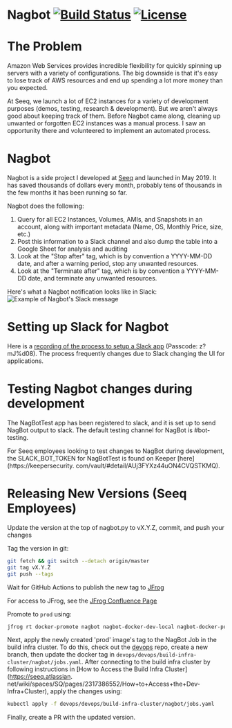 Nagbot [![Build Status](https://img.shields.io/circleci/build/github/srosenthal/nagbot)](https://circleci.com/gh/srosenthal/nagbot) [![License](https://img.shields.io/github/license/srosenthal/nagbot)](https://github.com/srosenthal/nagbot/blob/master/LICENSE)
=========

# The Problem
Amazon Web Services provides incredible flexibility for quickly spinning up servers with a variety of configurations. The big downside is that it's easy to lose track of AWS resources and end up spending a lot more money than you expected.

At Seeq, we launch a lot of EC2 instances for a variety of development purposes (demos, testing, research & development). But we aren't always good about keeping track of them. Before Nagbot came along, cleaning up unwanted or forgotten EC2 instances was a manual process. I saw an opportunity there and volunteered to implement an automated process.


# Nagbot
Nagbot is a side project I developed at [Seeq](https://seeq.com) and launched in May 2019. It has saved thousands of dollars every month, probably tens of thousands in the few months it has been running so far.

Nagbot does the following:
1. Query for all EC2 Instances, Volumes, AMIs, and Snapshots in an account, along 
   with important metadata (Name, OS, Monthly Price, size, etc.)
2. Post this information to a Slack channel and also dump the table into a Google Sheet for analysis and auditing
3. Look at the "Stop after" tag, which is by convention a YYYY-MM-DD date, and after a warning period, stop any 
   unwanted resources.
4. Look at the "Terminate after" tag, which is by convention a YYYY-MM-DD date, and terminate any unwanted resources.

Here's what a Nagbot notification looks like in Slack:
![Example of Nagbot's Slack message](https://github.com/srosenthal/nagbot/blob/master/nagbot-slack.png "Example of Nagbot's Slack message")

# Setting up Slack for Nagbot

Here is a [recording of the process to setup a Slack app](https://seeq.zoom.us/rec/share/qgmqAvz_2eV3SYiNJO4mLrQlH94eGXSs89BDSl28Epl-Bjey9_DgvBLnkF3W2dOf.Zd12Sq-G5QbsOPrt) (Passcode: z?mJ%d08). The process frequently changes due to Slack changing the UI for applications.

# Testing Nagbot changes during development

The NagBotTest app has been registered to slack, and it is set up to send NagBot output to slack. The default 
testing channel for NagBot is #bot-testing. 

For Seeq employees looking to test changes to NagBot during development, the SLACK_BOT_TOKEN for NagBotTest is found on 
Keeper [here]
(https://keepersecurity.
com/vault/#detail/AUj3FYXz44uON4CVQSTKMQ).

# Releasing New Versions (Seeq Employees)

Update the version at the top of nagbot.py to vX.Y.Z, commit, and push your changes

Tag the version in git:

```sh
git fetch && git switch --detach origin/master
git tag vX.Y.Z
git push --tags
```

Wait for GitHub Actions to publish the new tag to [JFrog](https://seeq.jfrog.io/ui/packages/docker:%2F%2Fnagbot)

For access to JFrog, see the [JFrog Confluence Page](https://seeq.atlassian.net/wiki/spaces/SQ/pages/2266562701/JFrog)

Promote to `prod` using:

```sh
jfrog rt docker-promote nagbot nagbot-docker-dev-local nagbot-docker-prod-local --copy=true --source-tag=vX.Y.Z
```

Next, apply the newly created 'prod' image's tag to the NagBot Job in the build infra cluster. To do this, check out 
the [devops](https://github.com/seeq12/devops) repo, create a new branch, then update the docker tag in
`devops/devops/build-infra-cluster/nagbot/jobs.yaml`. After connecting to the build infra cluster by following 
instructions in [How to Access the Build Infra Cluster](https://seeq.atlassian.
net/wiki/spaces/SQ/pages/2317386552/How+to+Access+the+Dev-Infra+Cluster), apply the changes using: 
```sh
kubectl apply -f devops/devops/build-infra-cluster/nagbot/jobs.yaml
```
Finally, create a PR with the updated version.